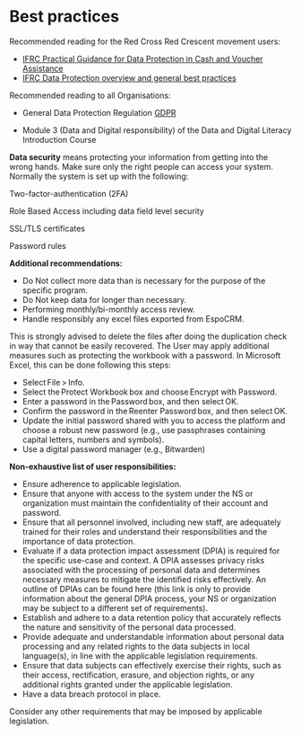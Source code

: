 # Best practices

Recommended reading for the Red Cross Red Crescent movement users:

- [IFRC Practical Guidance for Data Protection in Cash and Voucher Assistance](https://www.ifrc.org/document/practical-guidance-data-protection-cash-and-voucher-assistance)
- [IFRC Data Protection overview and general best practices](https://www.ifrc.org/document/data-protection-overview-and-best-practices) 

Recommended reading to all Organisations:

- General Data Protection Regulation [GDPR](https://gdpr-info.eu/)

- Module 3 (Data and Digital responsibility) of the Data and Digital Literacy Introduction Course

**Data security** means protecting your information from getting into the wrong hands. Make sure only the right people can access your system. Normally the system is set up with the following: 

Two-factor-authentication (2FA) 

Role Based Access including data field level security 

SSL/TLS certificates 

Password rules 

**Additional recommendations:** 

- Do Not collect more data than is necessary for the purpose of the specific program.
- Do Not keep data for longer than necessary.
- Performing monthly/bi-monthly access review.
- Handle responsibly any excel files exported from EspoCRM.

This is strongly advised to delete the files after doing the duplication check in way that cannot be easily recovered. The User may apply additional measures such as protecting the workbook with a password. In Microsoft Excel, this can be done following this steps:

  - Select File > Info.
  - Select the Protect Workbook box and choose Encrypt with Password.
  - Enter a password in the Password box, and then select OK.
  - Confirm the password in the Reenter Password box, and then select OK.
  - Update the initial password shared with you to access the platform and choose a robust new password (e.g., use passphrases containing capital letters, numbers and symbols).
  - Use a digital password manager (e.g., Bitwarden)


**Non-exhaustive list of user responsibilities:**

- Ensure adherence to applicable legislation.
- Ensure that anyone with access to the system under the NS or organization must maintain the confidentiality of their account and password.
- Ensure that all personnel involved, including new staff, are adequately trained for their roles and understand their responsibilities and the importance of data protection.
- Evaluate if a data protection impact assessment (DPIA) is required for the specific use-case and context. A DPIA assesses privacy risks associated with the processing of personal data and determines necessary measures to mitigate the identified risks effectively. An outline of DPIAs can be found here (this link is only to provide information about the general DPIA process, your NS or organization may be subject to a different set of requirements).
- Establish and adhere to a data retention policy that accurately reflects the nature and sensitivity of the personal data processed.
- Provide adequate and understandable information about personal data processing and any related rights to the data subjects in local language(s), in line with the applicable legislation requirements.  
- Ensure that data subjects can effectively exercise their rights, such as their access, rectification, erasure, and objection rights, or any additional rights granted under the applicable legislation.  
- Have a data breach protocol in place.

Consider any other requirements that may be imposed by applicable legislation.
